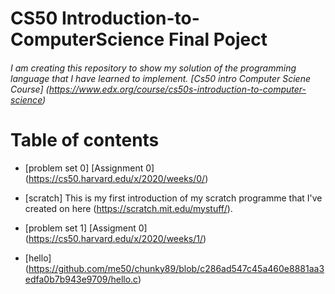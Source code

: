 # CS50 Introduction-to-ComputerScience Final Poject
###### I am creating this repository to show my solution of the programming language that I have learned to implement. [Cs50 intro Computer Sciene Course] (https://www.edx.org/course/cs50s-introduction-to-computer-science) 

# Table of contents

* [problem set 0] [Assignment 0] (https://cs50.harvard.edu/x/2020/weeks/0/)
* [scratch] This is my first introduction of my scratch programme that I've created on here (https://scratch.mit.edu/mystuff/).

* [problem set 1] [Assigment 0] (https://cs50.harvard.edu/x/2020/weeks/1/)
* [hello] (https://github.com/me50/chunky89/blob/c286ad547c45a460e8881aa3edfa0b7b943e9709/hello.c)


